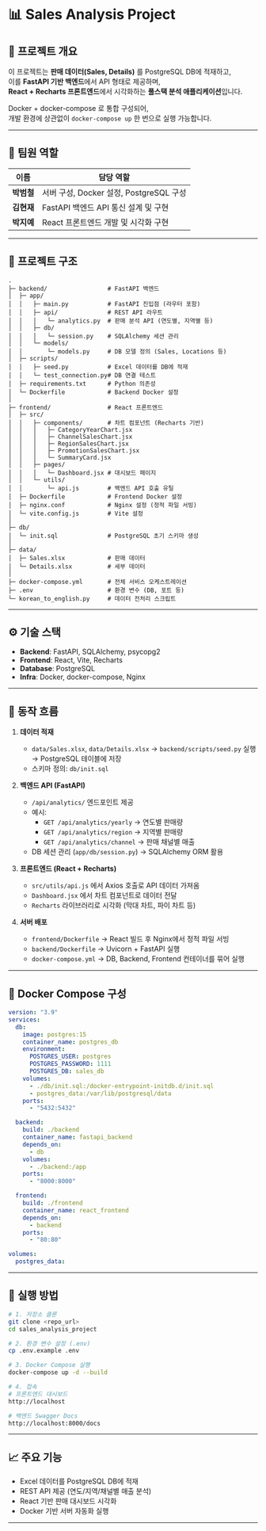 # 📊 Sales Analysis Project

## 📌 프로젝트 개요
이 프로젝트는 **판매 데이터(Sales, Details)** 를 PostgreSQL DB에 적재하고,  
이를 **FastAPI 기반 백엔드**에서 API 형태로 제공하며,  
**React + Recharts 프론트엔드**에서 시각화하는 **풀스택 분석 애플리케이션**입니다.  

Docker + docker-compose 로 통합 구성되어,  
개발 환경에 상관없이 `docker-compose up` 한 번으로 실행 가능합니다.  

---

## 👥 팀원 역할

| 이름     | 담당 역할 |
|----------|-----------------------------------|
| **박범철** | 서버 구성, Docker 설정, PostgreSQL 구성 |
| **김현재** | FastAPI 백엔드 API 통신 설계 및 구현 |
| **박지예** | React 프론트엔드 개발 및 시각화 구현 |

---

## 📂 프로젝트 구조

```plaintext
.
├─ backend/                 # FastAPI 백엔드
│  ├─ app/
│  │   ├─ main.py           # FastAPI 진입점 (라우터 포함)
│  │   ├─ api/              # REST API 라우트
│  │   │   └─ analytics.py  # 판매 분석 API (연도별, 지역별 등)
│  │   ├─ db/
│  │   │   └─ session.py    # SQLAlchemy 세션 관리
│  │   └─ models/
│  │       └─ models.py     # DB 모델 정의 (Sales, Locations 등)
│  ├─ scripts/
│  │   ├─ seed.py           # Excel 데이터를 DB에 적재
│  │   └─ test_connection.py# DB 연결 테스트
│  ├─ requirements.txt      # Python 의존성
│  └─ Dockerfile            # Backend Docker 설정
│
├─ frontend/                # React 프론트엔드
│  ├─ src/
│  │   ├─ components/       # 차트 컴포넌트 (Recharts 기반)
│  │   │   ├─ CategoryYearChart.jsx
│  │   │   ├─ ChannelSalesChart.jsx
│  │   │   ├─ RegionSalesChart.jsx
│  │   │   ├─ PromotionSalesChart.jsx
│  │   │   └─ SummaryCard.jsx
│  │   ├─ pages/
│  │   │   └─ Dashboard.jsx # 대시보드 페이지
│  │   └─ utils/
│  │       └─ api.js        # 백엔드 API 호출 유틸
│  ├─ Dockerfile            # Frontend Docker 설정
│  ├─ nginx.conf            # Nginx 설정 (정적 파일 서빙)
│  └─ vite.config.js        # Vite 설정
│
├─ db/
│  └─ init.sql              # PostgreSQL 초기 스키마 생성
│
├─ data/
│  ├─ Sales.xlsx            # 판매 데이터
│  └─ Details.xlsx          # 세부 데이터
│
├─ docker-compose.yml       # 전체 서비스 오케스트레이션
├─ .env                     # 환경 변수 (DB, 포트 등)
└─ korean_to_english.py     # 데이터 전처리 스크립트
```

---

## ⚙️ 기술 스택

- **Backend**: FastAPI, SQLAlchemy, psycopg2  
- **Frontend**: React, Vite, Recharts  
- **Database**: PostgreSQL  
- **Infra**: Docker, docker-compose, Nginx  

---

## 🔄 동작 흐름

1. **데이터 적재**  
   - `data/Sales.xlsx`, `data/Details.xlsx` → `backend/scripts/seed.py` 실행 → PostgreSQL 테이블에 저장  
   - 스키마 정의: `db/init.sql`  

2. **백엔드 API (FastAPI)**  
   - `/api/analytics/` 엔드포인트 제공  
   - 예시:  
     - `GET /api/analytics/yearly` → 연도별 판매량  
     - `GET /api/analytics/region` → 지역별 판매량  
     - `GET /api/analytics/channel` → 판매 채널별 매출  
   - DB 세션 관리 (`app/db/session.py`) → SQLAlchemy ORM 활용  

3. **프론트엔드 (React + Recharts)**  
   - `src/utils/api.js` 에서 Axios 호출로 API 데이터 가져옴  
   - `Dashboard.jsx` 에서 차트 컴포넌트로 데이터 전달  
   - `Recharts` 라이브러리로 시각화 (막대 차트, 파이 차트 등)  

4. **서버 배포**  
   - `frontend/Dockerfile` → React 빌드 후 Nginx에서 정적 파일 서빙  
   - `backend/Dockerfile` → Uvicorn + FastAPI 실행  
   - `docker-compose.yml` → DB, Backend, Frontend 컨테이너를 묶어 실행  

---

## 🐳 Docker Compose 구성

```yaml
version: "3.9"
services:
  db:
    image: postgres:15
    container_name: postgres_db
    environment:
      POSTGRES_USER: postgres
      POSTGRES_PASSWORD: 1111
      POSTGRES_DB: sales_db
    volumes:
      - ./db/init.sql:/docker-entrypoint-initdb.d/init.sql
      - postgres_data:/var/lib/postgresql/data
    ports:
      - "5432:5432"

  backend:
    build: ./backend
    container_name: fastapi_backend
    depends_on:
      - db
    volumes:
      - ./backend:/app
    ports:
      - "8000:8000"

  frontend:
    build: ./frontend
    container_name: react_frontend
    depends_on:
      - backend
    ports:
      - "80:80"

volumes:
  postgres_data:
```

---

## 🚀 실행 방법

```bash
# 1. 저장소 클론
git clone <repo_url>
cd sales_analysis_project

# 2. 환경 변수 설정 (.env)
cp .env.example .env

# 3. Docker Compose 실행
docker-compose up -d --build

# 4. 접속
# 프론트엔드 대시보드
http://localhost

# 백엔드 Swagger Docs
http://localhost:8000/docs
```

---

## 📈 주요 기능
- Excel 데이터를 PostgreSQL DB에 적재  
- REST API 제공 (연도/지역/채널별 매출 분석)  
- React 기반 판매 대시보드 시각화  
- Docker 기반 서버 자동화 실행  

---
